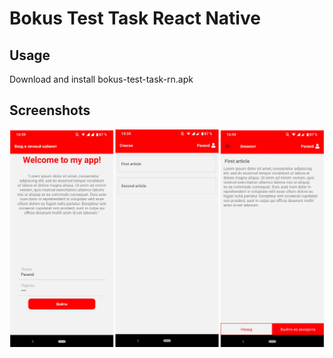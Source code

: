 # Bokus Test Task React Native
## Usage
Download and install bokus-test-task-rn.apk
## Screenshots
![Screenshots](screenshots/screenshots.png)
